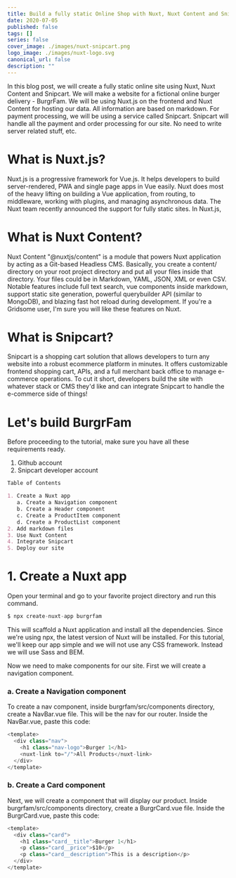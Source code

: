 ```yaml
---
title: Build a fully static Online Shop with Nuxt, Nuxt Content and Snipcart
date: 2020-07-05
published: false
tags: []
series: false
cover_image: ./images/nuxt-snipcart.png
logo_image: ./images/nuxt-logo.svg
canonical_url: false
description: ""
---
```


In this blog post, we will create a fully static online site using Nuxt, Nuxt Content and Snipcart. We will make a website for a fictional online burger delivery - BurgrFam. We will be using Nuxt.js on the frontend and Nuxt Content for hosting our data. All information are based on markdown. For payment processing, we will be using a service called Snipcart. Snipcart will handle all the payment and order processing for our site. No need to write server related stuff, etc.

# What is Nuxt.js?

Nuxt.js is a progressive framework for Vue.js. It helps developers to build server-rendered, PWA and single page apps in Vue easily. Nuxt does most of the heavy lifting on building a Vue application, from routing, to middleware, working with plugins, and managing asynchronous data. The Nuxt team recently announced the support for fully static sites. In Nuxt.js,

# What is Nuxt Content?

Nuxt Content "@nuxtjs/content" is a module that powers Nuxt application by acting as a Git-based Headless CMS. Basically, you create a content/ directory on your root project directory and put all your files inside that directory. Your files could be in Markdown, YAML, JSON, XML or even CSV. Notable features include full text search, vue components inside markdown, support static site generation, powerful querybuilder API (similar to MongoDB), and blazing fast hot reload during development. If you're a Gridsome user, I'm sure you will like these features on Nuxt.

# What is Snipcart?

Snipcart is a shopping cart solution that allows developers to turn any website into a robust ecommerce platform in minutes. It offers customizable frontend shopping cart, APIs, and a full merchant back office to manage e-commerce operations. To cut it short, developers build the site with whatever stack or CMS they'd like and can integrate Snipcart to handle the e-commerce side of things!

# Let's build BurgrFam

Before proceeding to the tutorial, make sure you have all these requirements ready.

1. Github account
2. Snipcart developer account

```markdown
Table of Contents

1. Create a Nuxt app
   a. Create a Navigation component
   b. Create a Header component
   c. Create a ProductItem component
   d. Create a ProductList component
2. Add markdown files
3. Use Nuxt Content
4. Integrate Snipcart
5. Deploy our site
```

# 1. Create a Nuxt app

Open your terminal and go to your favorite project directory and run this command.

```javascript
$ npx create-nuxt-app burgrfam
```

This will scaffold a Nuxt application and install all the dependencies. Since we're using npx, the latest version of Nuxt will be installed. For this tutorial, we'll keep our app simple and we will not use any CSS framework. Instead we will use Sass and BEM.

Now we need to make components for our site. First we will create a navigation component.

### a. Create a Navigation component

To create a nav component, inside burgrfam/src/components directory, create a NavBar.vue file. This will be the nav for our router. Inside the NavBar.vue, paste this code:

```javascript
<template>
  <div class="nav">
    <h1 class="nav-logo">Burger 1</h1>
    <nuxt-link to="/">All Products</nuxt-link>
  </div>
</template>
```

### b. Create a Card component

Next, we will create a component that will display our product. Inside burgrfam/src/components directory, create a BurgrCard.vue file. Inside the BurgrCard.vue, paste this code:

```javascript
<template>
  <div class="card">
    <h1 class="card__title">Burger 1</h1>
    <p class="card__price">$10</p>
    <p class="card__description">This is a description</p>
  </div>
</template>
```
